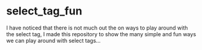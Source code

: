 # select_tag_fun
I have noticed that there is not much out the on ways to play around with the select tag, I made this repository to show the many simple and fun ways we can play around with select tags... 
